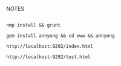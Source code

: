 NOTES
~~~~~~~~~~~~~~~~~~~~~~~~~~~~~~~~~~~~~~~~~~~~~~~~~~~~~~~~~~~~~~~~

nmp install && grunt

gem install annyong && cd www && annyong

http://localhost:9292/index.html

http://localhost:9292/test.html
